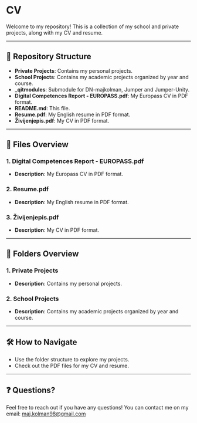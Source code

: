 # CV

Welcome to my repository! This is a collection of my school and private projects, along with my CV and resume.

---

## 📂 Repository Structure

- **Private Projects**: Contains my personal projects.
- **School Projects**: Contains my academic projects organized by year and course.
- **_qitmodules**: Submodule for DN-majkolman, Jumper and Jumper-Unity.
- **Digital Competences Report - EUROPASS.pdf**: My Europass CV in PDF format.
- **README.md**: This file.
- **Resume.pdf**: My English resume in PDF format.
- **Živijenjepis.pdf**: My CV in PDF format.

---

## 📄 Files Overview

### **1. Digital Competences Report - EUROPASS.pdf**
- **Description**: My Europass CV in PDF format.

### **2. Resume.pdf**
- **Description**: My English resume in PDF format.

### **3. Živijenjepis.pdf**
- **Description**: My CV in PDF format.

---

## 📁 Folders Overview

### **1. Private Projects**
- **Description**: Contains my personal projects.

### **2. School Projects**
- **Description**: Contains my academic projects organized by year and course.

---

## 🛠️ How to Navigate
- Use the folder structure to explore my projects.
- Check out the PDF files for my CV and resume.

---

## ❓ Questions?
Feel free to reach out if you have any questions!
You can contact me on my email: maj.kolman98@gmail.com

